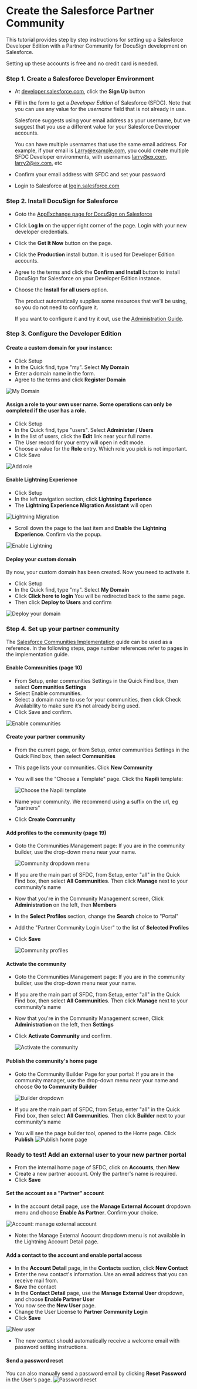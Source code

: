 # Create the Salesforce Partner Community

This tutorial provides step by step instructions for setting up a Salesforce Developer Edition with a Partner Community for DocuSign development on Salesforce.

Setting up these accounts is free and no credit card is needed.

### Step 1. Create a Salesforce Developer Environment
* At [developer.salesforce.com](https://developer.salesforce.com), click the **Sign Up** button
* Fill in the form to get a *Developer Edition* of Salesforce (SFDC).
  Note that you can use any value for the *username* field that is not already in use. 
  
  Salesforce suggests using your email address as your username, but we suggest that you use a different value for your Salesforce Developer accounts. 
  
  You can have multiple usernames that use the same email address. For example, if your email is Larry@example.com, you could create multiple SFDC Developer environments, with usernames larry@ex.com, larry2@ex.com, etc
* Confirm your email address with SFDC and set your password
* Login to Salesforce at [login.salesforce.com](https://login.salesforce.com/)

### Step 2. Install DocuSign for Salesforce
* Goto the [AppExchange page for DocuSign on Salesforce](https://appexchange.salesforce.com/listingDetail?listingId=a0N30000001taX4EAI)
* Click **Log In** on the upper right corner of the page. Login with your new developer credentials.
* Click the **Get It Now** button on the page.
* Click the **Production** install button. It is used for Developer Edition accounts.
* Agree to the terms and click the **Confirm and Install** button to install DocuSign for Salesforce on your Developer Edition instance.
* Choose the **Install for all users** option. 

  The product automatically supplies some resources that we'll be using, so you do not need to configure it. 
  
  If you want to configure it and try it out, use the [Administration Guide](https://10226ec94e53f4ca538f-0035e62ac0d194a46695a3b225d72cc8.ssl.cf2.rackcdn.com/docusign-for-salesforce-user-guide.pdf).

### Step 3. Configure the Developer Edition

#### Create a custom domain for your instance: 
* Click Setup
* In the Quick find, type "my". Select **My Domain**
* Enter a domain name in the form.
* Agree to the terms and click **Register Domain**
  
![My Domain](images/sfdc_my_domain.png)

#### Assign a role to your own user name. Some operations can only be completed if the user has a role.
* Click Setup
* In the Quick find, type "users". Select **Administer / Users**
* In the list of users, click the **Edit** link near your full name.
* The User record for your entry will open in edit mode.
* Choose a value for the **Role** entry. Which role you pick is not important.
* Click Save
  
![Add role](images/sfdc_add_role.png)

#### Enable Lightning Experience
* Click Setup
* In the left navigation section, click **Lightning Experience**
* The **Lightning Experience Migration Assistant** will open
  
![Lightning Migration](images/sfdc_lightning_1.png)
 
* Scroll down the page to the last item and **Enable** the **Lightning Experience**. Confirm via the popup.
  
![Enable Lightning](images/sfdc_lightning_2.png)

#### Deploy your custom domain
By now, your custom domain has been created. Now you need to activate it.

* Click Setup
* In the Quick find, type "my". Select **My Domain**
* Click **Click here to login** You will be redirected back to the same page.
* Then click **Deploy to Users** and confirm

![Deploy your domain](images/sfdc_domain_login.png)
  
### Step 4. Set up your partner community

The [Salesforce Communities Implementation](http://resources.docs.salesforce.com/sfdc/pdf/salesforce_communities_implementation.pdf) guide can be used as a reference. In the following steps, page number references refer to pages in the implementation guide.

#### Enable Communities (page 10)
* From Setup, enter communities Settings in the Quick Find box, then select **Communities Settings**
* Select Enable communities.
* Select a domain name to use for your communities, then click Check Availability to make sure it’s not already being used.
* Click Save and confirm.

![Enable communities](images/sfdc_enable_communities.png)

#### Create your partner community
* From the current page, or from Setup, enter communities Settings in the Quick Find box, then select **Communities**
* This page lists your communities. Click **New Community**
* You will see the "Choose a Template" page. Click the **Napili** template:
  
  ![Choose the Napili template](images/sfdc_napili.png)
  
* Name your community. We recommend using a suffix on the url, eg "partners"
* Click **Create Community**
  
#### Add profiles to the community (page 19)
* Goto the Communities Management page: If you are in the community builder, use the drop-down menu near your name.
    
  ![Community dropdown menu](images/sfdc_community_dropdown.png)
    
* If you are the main part of SFDC, from Setup, enter "all" in the Quick Find box, then select **All Communities**. Then click **Manage** next to your community's name
* Now that you're in the Community Management screen, Click **Administration** on the left, then **Members**

* In the **Select Profiles** section, change the **Search** choice to "Portal"
* Add the "Partner Community Login User" to the list of **Selected Profiles**
* Click **Save**
  
  ![Community profiles](images/sfdc_community_members_1.png)

#### Activate the community
* Goto the Communities Management page: If you are in the community builder, use the drop-down menu near your name.    
* If you are the main part of SFDC, from Setup, enter "all" in the Quick Find box, then select **All Communities**. Then click **Manage** next to your community's name
* Now that you're in the Community Management screen, Click **Administration** on the left, then **Settings**
* Click **Activate Community** and confirm.
  
  ![Activate the community](images/sfdc_community_activate.png)

#### Publish the community's home page
* Goto the Community Builder Page for your portal: If you are in the community manager, use the drop-down menu near your name and choose **Go to Community Builder**
    
  ![Builder dropdown](images/sfdc_builder_dropdown.png)
    
* If you are the main part of SFDC, from Setup, enter "all" in the Quick Find box, then select **All Communities**. Then click **Builder** next to your community's name 
  
* You will see the page builder tool, opened to the Home page. Click **Publish**
  ![Publish home page](images/sfdc_publish_home.png)
        
### Ready to test! Add an external user to your new partner portal
  * From the internal home page of SFDC, click on **Accounts**, then **New**
  * Create a new partner account. Only the partner's name is required.
  * Click **Save**

#### Set the account as a "Partner" account
* In the account detail page, use the **Manage External Account** dropdown menu and choose **Enable As Partner**. Confirm your choice.

![Account: manage external account](images/sfdc_account_partner.png)

* Note: the Manage External Account dropdown menu is not available in the Lightning Account Detail page.

#### Add a contact to the account and enable portal access
* In the **Account Detail** page, in the **Contacts** section, click **New Contact**
* Enter the new contact's information. Use an email address that you can receive mail from. 
* **Save** the contact
* In the **Contact Detail** page, use the **Manage External User** dropdown, and choose **Enable Partner User**
* You now see the **New User** page.
* Change the User License to **Partner Community Login**
* Click **Save**

![New user](images/sfdc_new_user.png)

* The new contact should automatically receive a welcome email with password setting instructions.

#### Send a password reset 
You can also manually send a password email by clicking **Reset Password** in the User's page.
![Password reset](images/sfdc_reset_password.png)

